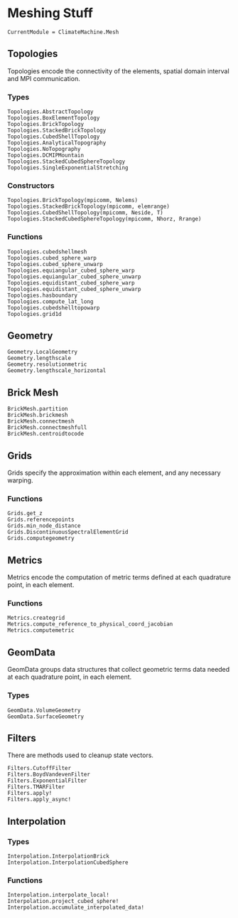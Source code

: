 # Meshing Stuff

```@meta
CurrentModule = ClimateMachine.Mesh
```

## Topologies

Topologies encode the connectivity of the elements, spatial domain interval and MPI
communication.

### Types

```@docs
Topologies.AbstractTopology
Topologies.BoxElementTopology
Topologies.BrickTopology
Topologies.StackedBrickTopology
Topologies.CubedShellTopology
Topologies.AnalyticalTopography
Topologies.NoTopography
Topologies.DCMIPMountain
Topologies.StackedCubedSphereTopology
Topologies.SingleExponentialStretching
```

### Constructors

```@docs
Topologies.BrickTopology(mpicomm, Nelems)
Topologies.StackedBrickTopology(mpicomm, elemrange)
Topologies.CubedShellTopology(mpicomm, Neside, T)
Topologies.StackedCubedSphereTopology(mpicomm, Nhorz, Rrange)
```

### Functions

```@docs
Topologies.cubedshellmesh
Topologies.cubed_sphere_warp
Topologies.cubed_sphere_unwarp
Topologies.equiangular_cubed_sphere_warp
Topologies.equiangular_cubed_sphere_unwarp
Topologies.equidistant_cubed_sphere_warp
Topologies.equidistant_cubed_sphere_unwarp
Topologies.hasboundary
Topologies.compute_lat_long
Topologies.cubedshelltopowarp
Topologies.grid1d
```

## Geometry
```@docs
Geometry.LocalGeometry
Geometry.lengthscale
Geometry.resolutionmetric
Geometry.lengthscale_horizontal
```

## Brick Mesh

```@docs
BrickMesh.partition
BrickMesh.brickmesh
BrickMesh.connectmesh
BrickMesh.connectmeshfull
BrickMesh.centroidtocode
```

## Grids

Grids specify the approximation within each element, and any necessary warping.

### Functions
```@docs
Grids.get_z
Grids.referencepoints
Grids.min_node_distance
Grids.DiscontinuousSpectralElementGrid
Grids.computegeometry
```

## Metrics

Metrics encode the computation of metric terms defined at each quadrature point, in each element.

### Functions
```@docs
Metrics.creategrid
Metrics.compute_reference_to_physical_coord_jacobian
Metrics.computemetric
```

## GeomData
GeomData groups data structures that collect geometric terms data needed at each quadrature point, in each element.
### Types
```@docs
GeomData.VolumeGeometry
GeomData.SurfaceGeometry
```

## Filters

There are methods used to cleanup state vectors.

```@docs
Filters.CutoffFilter
Filters.BoydVandevenFilter
Filters.ExponentialFilter
Filters.TMARFilter
Filters.apply!
Filters.apply_async!
```

## Interpolation

### Types

```@docs
Interpolation.InterpolationBrick
Interpolation.InterpolationCubedSphere
```

### Functions

```@docs
Interpolation.interpolate_local!
Interpolation.project_cubed_sphere!
Interpolation.accumulate_interpolated_data!
```
